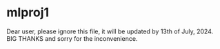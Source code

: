 # mlproj1

Dear user, please ignore this file, it will be updated by 13th of July, 2024. BIG THANKS and sorry for the inconvenience.
